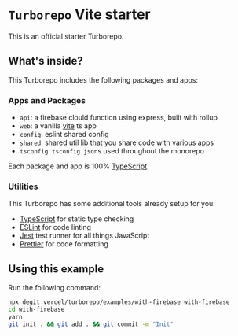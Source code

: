 # `Turborepo` Vite starter

This is an official starter Turborepo.

## What's inside?

This Turborepo includes the following packages and apps:

### Apps and Packages

- `api`: a firebase clould function using express, built with rollup
- `web`: a vanilla [vite](https://vitejs.dev) ts app
- `config`: eslint shared config
- `shared`: shared util lib that you share code with various apps
- `tsconfig`: `tsconfig.json`s used throughout the monorepo

Each package and app is 100% [TypeScript](https://www.typescriptlang.org/).

### Utilities

This Turborepo has some additional tools already setup for you:

- [TypeScript](https://www.typescriptlang.org/) for static type checking
- [ESLint](https://eslint.org/) for code linting
- [Jest](https://jestjs.io) test runner for all things JavaScript
- [Prettier](https://prettier.io) for code formatting

## Using this example

Run the following command:

```sh
npx degit vercel/turborepo/examples/with-firebase with-firebase
cd with-firebase
yarn
git init . && git add . && git commit -m "Init"
```
